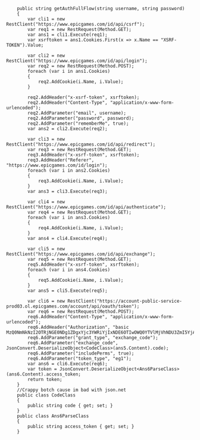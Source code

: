         public string getAuthFullFlow(string username, string password)
        {
            var cli1 = new RestClient("https://www.epicgames.com/id/api/csrf");
            var req1 = new RestRequest(Method.GET);
            var ans1 = cli1.Execute(req1);
            var xsrftoken = ans1.Cookies.First(x => x.Name == "XSRF-TOKEN").Value;

            var cli2 = new RestClient("https://www.epicgames.com/id/api/login");
            var req2 = new RestRequest(Method.POST);
            foreach (var i in ans1.Cookies)
            {
                req2.AddCookie(i.Name, i.Value);
            }

            req2.AddHeader("x-xsrf-token", xsrftoken);
            req2.AddHeader("Content-Type", "application/x-www-form-urlencoded");
            req2.AddParameter("email", username);
            req2.AddParameter("password", password);
            req2.AddParameter("rememberMe", true);
            var ans2 = cli2.Execute(req2);

            var cli3 = new RestClient("https://www.epicgames.com/id/api/redirect");
            var req3 = new RestRequest(Method.GET);
            req3.AddHeader("x-xsrf-token", xsrftoken);
            req3.AddHeader("Referer", "https://www.epicgames.com/id/login");
            foreach (var i in ans2.Cookies)
            {
                req3.AddCookie(i.Name, i.Value);
            }
            var ans3 = cli3.Execute(req3);

            var cli4 = new RestClient("https://www.epicgames.com/id/api/authenticate");
            var req4 = new RestRequest(Method.GET);
            foreach (var i in ans3.Cookies)
            {
                req4.AddCookie(i.Name, i.Value);
            }
            var ans4 = cli4.Execute(req4);

            var cli5 = new RestClient("https://www.epicgames.com/id/api/exchange");
            var req5 = new RestRequest(Method.GET);
            req5.AddHeader("x-xsrf-token", xsrftoken);
            foreach (var i in ans4.Cookies)
            {
                req5.AddCookie(i.Name, i.Value);
            }
            var ans5 = cli5.Execute(req5);

            var cli6 = new RestClient("https://account-public-service-prod03.ol.epicgames.com/account/api/oauth/token");
            var req6 = new RestRequest(Method.POST);
            req6.AddHeader("Content-Type", "application/x-www-form-urlencoded");
            req6.AddHeader("Authorization", "basic MzQ0NmNkNzI2OTRjNGE0NDg1ZDgxYjc3YWRiYjIxNDE6OTIwOWQ0YTVlMjVhNDU3ZmI5YjA3NDg5ZDMxM2I0MWE=");
            req6.AddParameter("grant_type", "exchange_code");
            req6.AddParameter("exchange_code", JsonConvert.DeserializeObject<CodeClass>(ans5.Content).code);
            req6.AddParameter("includePerms", true);
            req6.AddParameter("token_type", "eg1");
            var ans6 = cli6.Execute(req6);
            var token = JsonConvert.DeserializeObject<Ans6ParseClass>(ans6.Content).access_token;
            return token;
        }
        //Crappy botch cause im bad with json.net
        public class CodeClass
        {
            public string code { get; set; }
        }
        public class Ans6ParseClass
        {
            public string access_token { get; set; }
        }
